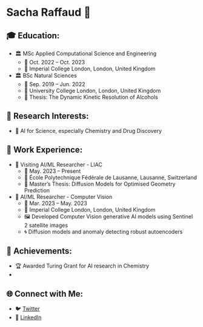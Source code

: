 # Sacha Raffaud 🚀

## 🎓 Education:
- 🏛️ MSc Applied Computational Science and Engineering
  - 📆 Oct. 2022 – Oct. 2023
  - 📍 Imperial College London, London, United Kingdom
- 🏛️ BSc Natural Sciences
  - 📆 Sep. 2019 – Jun. 2022
  - 📍 University College London, London, United Kingdom
  - 📝 Thesis: The Dynamic Kinetic Resolution of Alcohols

## 🔬 Research Interests:
- 🧪 AI for Science, especially Chemistry and Drug Discovery

## 💼 Work Experience:
- 🏢 Visiting AI/ML Researcher - LIAC
  - 📆 May. 2023 – Present
  - 📍 École Polytechnique Fédérale de Lausanne, Lausanne, Switzerland
  - 📖 Master’s Thesis: Diffusion Models for Optimised Geometry Prediction
- 🏢 AI/ML Researcher - Computer Vision
  - 📆 Mar. 2023 – May. 2023
  - 📍 Imperial College London, London, United Kingdom
  - 🖼️ Developed Computer Vision generative AI models using Sentinel 2 satellite images
  - 🌀 Diffusion models and anomaly detecting robust autoencoders

## 🚀 Achievements:
- 🏆 Awarded Turing Grant for AI research in Chemistry
- 

## 🌐 Connect with Me:
- 🐦 [Twitter](https://twitter.com/sacha_rfd)
- 🔗 [LinkedIn](https://www.linkedin.com/in/sacha-raffaud)
